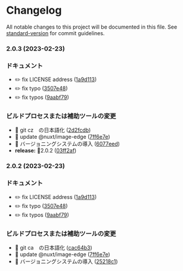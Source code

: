 # Changelog

All notable changes to this project will be documented in this file. See [standard-version](https://github.com/conventional-changelog/standard-version) for commit guidelines.

### 2.0.3 (2023-02-23)


### ドキュメント

* ✏️ fix LICENSE address ([1a9d113](https://github.com/annrie/Nuxtation/commit/1a9d113420bdbd33c17dd32aca6a2c16bdd4ede9))
* ✏️ fix typo ([3507e48](https://github.com/annrie/Nuxtation/commit/3507e48343e4e595969a29ece55117e82b0bf338))
* ✏️ fix typos ([9aabf79](https://github.com/annrie/Nuxtation/commit/9aabf796f5374183ac3699be17517e02176b4585))


### ビルドプロセスまたは補助ツールの変更

* 🤖 git cz　の日本語化 ([2d2fcdb](https://github.com/annrie/Nuxtation/commit/2d2fcdb3bb58115a325e1fd574dd8976972cba9d))
* 🤖 update @nuxt/image-edge ([7ff6e7e](https://github.com/annrie/Nuxtation/commit/7ff6e7ea3491c058d3471a95ef84e601addb5fb0))
* 🤖 バージョニングシステムの導入 ([6077eed](https://github.com/annrie/Nuxtation/commit/6077eed9c8f49a71ac7fab41126cbf58b4bf551e))
* **release:** 🏹2.0.2 ([03ff2af](https://github.com/annrie/Nuxtation/commit/03ff2af65c5f36bae4866ac482185c3026812af9))

### 2.0.2 (2023-02-23)


### ドキュメント

* ✏️ fix LICENSE address ([1a9d113](https://github.com/annrie/Nuxtation/commit/1a9d113420bdbd33c17dd32aca6a2c16bdd4ede9))
* ✏️ fix typo ([3507e48](https://github.com/annrie/Nuxtation/commit/3507e48343e4e595969a29ece55117e82b0bf338))
* ✏️ fix typos ([9aabf79](https://github.com/annrie/Nuxtation/commit/9aabf796f5374183ac3699be17517e02176b4585))


### ビルドプロセスまたは補助ツールの変更

* 🤖 git ca　の日本語化 ([cac64b3](https://github.com/annrie/Nuxtation/commit/cac64b3346fc7f0c52b3952fe76d1f9051cbb63e))
* 🤖 update @nuxt/image-edge ([7ff6e7e](https://github.com/annrie/Nuxtation/commit/7ff6e7ea3491c058d3471a95ef84e601addb5fb0))
* 🤖 バージョニングシステムの導入 ([25218c1](https://github.com/annrie/Nuxtation/commit/25218c136d022bf20f0537273d92f2691ca790fb))
